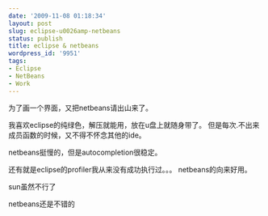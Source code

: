 ```yaml
---
date: '2009-11-08 01:18:34'
layout: post
slug: eclipse-u0026amp-netbeans
status: publish
title: eclipse & netbeans
wordpress_id: '9951'
tags:
- Eclipse
- NetBeans
- Work
---
```


为了画一个界面，又把netbeans请出山来了。
  

  


我喜欢eclipse的纯绿色，解压就能用，放在u盘上就随身带了。
但是每次.不出来成员函数的时候，又不得不怀念其他的ide。
  

  


netbeans挺慢的，但是autocompletion很稳定。
  

  


还有就是eclipse的profiler我从来没有成功执行过。。。
netbeans的向来好用。
  

  


sun虽然不行了
  

netbeans还是不错的
